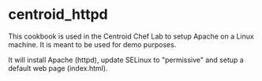 # centroid_httpd

This cookbook is used in the Centroid Chef Lab to setup Apache on a Linux machine.
It is meant to be used for demo purposes.

It will install Apache (httpd), update SELinux to "permissive" and setup a
default web page (index.html).
